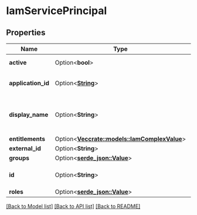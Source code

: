 # IamServicePrincipal

## Properties

Name | Type | Description | Notes
------------ | ------------- | ------------- | -------------
**active** | Option<**bool**> | If this user is active | [optional]
**application_id** | Option<[**String**](String.md)> | UUID relating to the service principal | [optional]
**display_name** | Option<**String**> | String that represents a concatenation of given and family names. | [optional]
**entitlements** | Option<[**Vec<crate::models::IamComplexValue>**](IamComplexValue.md)> |  | [optional]
**external_id** | Option<**String**> |  | [optional]
**groups** | Option<[**serde_json::Value**](.md)> |  | [optional]
**id** | Option<**String**> | Databricks service principal ID. | [optional]
**roles** | Option<[**serde_json::Value**](.md)> |  | [optional]

[[Back to Model list]](../README.md#documentation-for-models) [[Back to API list]](../README.md#documentation-for-api-endpoints) [[Back to README]](../README.md)


